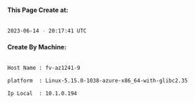 
   
#### This Page Create at:

```bash

2023-06-14 - 20:17:41 UTC

```

#### Create By Machine:

```bash

Host Name : fv-az1241-9

platform  : Linux-5.15.0-1038-azure-x86_64-with-glibc2.35

Ip Local  : 10.1.0.194

```

